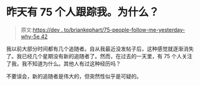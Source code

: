 # 昨天有 75 个人跟踪我。为什么？

> 原文:[https://dev . to/briankephart/75-people-follow-me-yesterday-why-5e 42](https://dev.to/briankephart/75-people-followed-me-yesterday-why-5e42)

我以前大部分时间都有几个追随者。自从我最近没发帖子后，这种感觉就逐渐消失了。我已经几个星期没有新的追随者了。然而，在过去的一天里，有 75 个人关注了我，我不知道为什么。其他人有过这种经历吗？

不要误会，新的追随者是伟大的，但突然性似乎是可疑的。